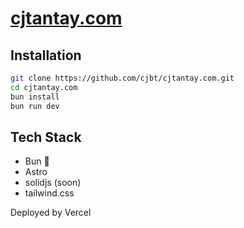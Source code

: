 # [cjtantay.com](https://www.cjtantay.com/)

## Installation

```zsh
git clone https://github.com/cjbt/cjtantay.com.git
cd cjtantay.com
bun install
bun run dev
```

## Tech Stack

- Bun 🚀
- Astro
- solidjs (soon)
- tailwind.css

Deployed by Vercel
